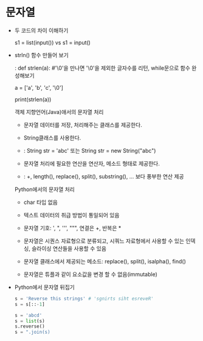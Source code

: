 # 문자열

- 두 코드의 차이 이해하기
  
  s1 = list(input())  vs  s1 = input()

- strln() 함수 만들어 보기
  
  : def strlen(a): #'\0'을 만나면 '\0'을 제외한 글자수를 리턴, while문으로 함수 완성해보기
  
  a = ['a', 'b', 'c', '\0']
  
  print(strlen(a))
  
  객체 지향언어(Java)애서의 문자열 처리
  
  - 문자열 데이터를 저장, 처리해주는 클래스를 제공한다.
  
  - String클래스를 사용한다.
  
  - : String str = 'abc'  또는  String str = new String("abc")
  
  - 문자열 처리에 필요한 연산을 연산자, 메소드 형태로 제공한다.
  
  - : +, length(), replace(), split(), substring(), ... 보다 풍부한 연산 제공
  
  Python에서의 문자열 처리
  
  - char 타입 없음
  
  - 텍스트 데이터의 취급 방법이 통일되어 있음
  
  - 문자열 기호: ', ", ''', """, 연결은 +, 반복은 *
  
  - 문자열은 시퀀스 자료형으로 분류되고, 시쿼느 자료형에서 사용할 수 있는 인덱싱, 슬라이싱 연산들을 사용할 수 있음
  
  - 문자열 클래스에서 제공되는 메소드: replace(), split(), isalpha(), find()
  
  - 문자열은 튜플과 같이 요소값을 변경 할 수 없음(immutable)

- Python에서 문자열 뒤집기
  
  ```python
  s = 'Reverse this strings' # 'sgnirts siht esreveR'
  s = s[::-1]
  
  s = 'abcd'
  s = list(s)
  s.reverse()
  s = ".join(s)
  ```


